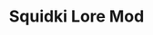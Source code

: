 ---
slug: squidki-lore-mod
title: Squidki Lore Mod
description: "Squidki Lore Mod is an exciting online game. Play for free directly in your browser!"
icon: /images/new_mods/Sprunki Lore Mod.png
url: https://data.sprunk.world/game/sprunki-lore-mod/index.html
previewImage: /images/new_mods/Sprunki Lore Mod.png
type: new mods

# SEO配置
seo:
  title: "Squidki Lore Mod - Play Free Online Game | Fun Browser Games"
  description: "Squidki Lore Mod - Play this fun online game for free in your browser. No download required!"
  ogImage: "/images/new_mods/Sprunki Lore Mod.png"
  keywords: "squidki-lore-mod, online game, browser game, free game, new mods game, play online"

videoUrls:
  - https://www.youtube.com/embed/example1
  - https://www.youtube.com/embed/example2

whyPlay:
  title: "Why Play Squidki Lore Mod?"
  items:
    - "Immersive Gameplay: Squidki Lore Mod offers an engaging and immersive gaming experience that will keep you entertained for hours"
    - "Challenging Levels: Test your skills with increasingly difficult challenges and obstacles"
    - "Beautiful Graphics: Enjoy stunning visuals and smooth animations that bring the game world to life"
    - "Regular Updates: New content and features are added regularly to keep the game fresh and exciting"
    - "Free to Play: Experience all the fun without spending a penny"
    - "Community Features: Connect with other players, share strategies, and compete for high scores"
    - "Cross-Platform: Play on any device with a web browser, no downloads required"

features:
  title: "Key Features of Squidki Lore Mod"
  image: "/images/new_mods/Sprunki Lore Mod.png"
  items:
    - "Intuitive Controls: Easy to learn controls make Squidki Lore Mod accessible for players of all skill levels"
    - "Multiple Game Modes: Enjoy various gameplay options that provide different challenges and experiences"
    - "Character Customization: Personalize your gaming experience with unique characters and items"
    - "Achievement System: Complete special tasks to earn rewards and recognition"
    - "Leaderboards: Compete with players worldwide and see who can achieve the highest scores"

characteristics:
  title: "Game Characteristics"
  image: "/images/new_mods/Sprunki Lore Mod.png"
  items:
    - "Genre: New mods game with elements of strategy and skill"
    - "Difficulty: Suitable for both casual gamers and those seeking a challenge"
    - "Play Time: Quick sessions or extended gameplay, depending on your preference"
    - "Art Style: Vibrant and engaging visuals that enhance the gaming experience"
    - "Sound Design: Immersive audio that complements the gameplay perfectly"

info: "Squidki Lore Mod is an exciting online game that offers players a unique and engaging gaming experience. With its intuitive controls, stunning visuals, and challenging gameplay, Squidki Lore Mod provides hours of entertainment for players of all ages and skill levels. Whether you're looking for a quick gaming session during a break or an extended play session, Squidki Lore Mod delivers an immersive experience that will keep you coming back for more. The game features multiple levels of increasing difficulty, ensuring that players are constantly challenged as they progress. With regular updates adding new content and features, Squidki Lore Mod remains fresh and exciting, providing endless entertainment options for its growing community of players."

howToPlayIntro: "Welcome to Squidki Lore Mod! This guide will walk you through the basics and help you master the game. Whether you're a beginner or looking to improve your skills, these tips and instructions will enhance your gaming experience."

howToPlaySteps:
  - title: "Getting Started"
    description: "Begin your Squidki Lore Mod adventure by familiarizing yourself with the controls. Use your keyboard or mouse to navigate through the game interface. The tutorial will guide you through the basic mechanics and help you understand the objectives."
  - title: "Understanding the Objectives"
    description: "In Squidki Lore Mod, your main goal is to progress through levels by completing specific objectives. Each level presents unique challenges that require different strategies and approaches."
  - title: "Mastering the Controls"
    description: "Practice using the controls to improve your precision and reaction time. Squidki Lore Mod requires quick reflexes and strategic thinking to overcome obstacles and defeat opponents."
  - title: "Utilizing Power-ups"
    description: "Collect power-ups throughout the game to enhance your abilities and overcome difficult challenges. Each power-up offers unique advantages that can be crucial for success."
  - title: "Developing Strategies"
    description: "As you progress in Squidki Lore Mod, develop effective strategies for different scenarios. Analyze patterns, anticipate challenges, and adapt your approach to maximize your performance."

faq:
  title: "Frequently Asked Questions about Squidki Lore Mod"
  items:
    - question: "Is Squidki Lore Mod free to play?"
      answer: "Yes, Squidki Lore Mod is completely free to play directly in your web browser. No downloads or purchases are required to enjoy the full game experience."
    - question: "Can I play Squidki Lore Mod on mobile devices?"
      answer: "Yes, Squidki Lore Mod is optimized for both desktop and mobile play. You can enjoy the game on any device with a web browser and internet connection."
    - question: "Are there any in-game purchases?"
      answer: "While Squidki Lore Mod is free to play, there may be optional in-game purchases available for cosmetic items or additional features that don't affect core gameplay."
    - question: "How often is Squidki Lore Mod updated?"
      answer: "The developers regularly update Squidki Lore Mod with new content, features, and improvements based on player feedback and game performance."
    - question: "Can I play Squidki Lore Mod offline?"
      answer: "Currently, Squidki Lore Mod requires an internet connection to play as it's a browser-based online game."
    - question: "Is Squidki Lore Mod suitable for children?"
      answer: "Yes, Squidki Lore Mod is designed to be family-friendly and suitable for players of all ages."
    - question: "How do I report bugs or issues?"
      answer: "If you encounter any problems while playing Squidki Lore Mod, you can report them through the game's support page or contact the developers directly through their website."
    - question: "Still Have Questions?"
      answer: "If you have additional questions about Squidki Lore Mod that aren't covered in this FAQ, please visit our support center or contact our customer service team for assistance."
---